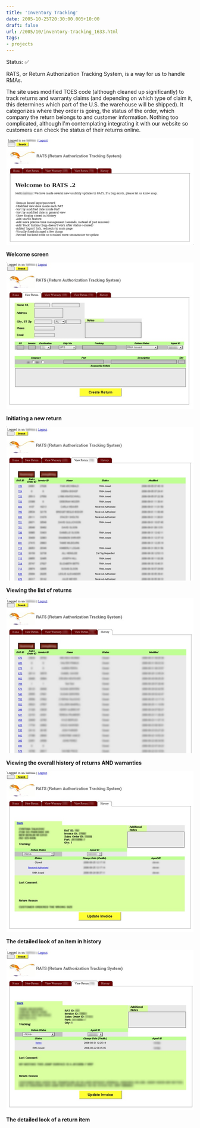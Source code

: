 ```yaml
---
title: 'Inventory Tracking'
date: 2005-10-25T20:30:00.005+10:00
draft: false
url: /2005/10/inventory-tracking_1633.html
tags: 
- projects
---
```


Status:  ✅ 
  
RATS, or Return Authorization Tracking System, is a way for us to handle RMAs.

The site uses modified TOES code (although cleaned up significantly) to track returns and warranty claims (and depending on which type of claim it, this determines which part of the U.S. the warehouse will be shipped). It categorizes where they order is going, the status of the order, which company the return belongs to and customer information. Nothing too complicated, although I'm contemplating integrating it with our website so customers can check the status of their returns online.

  
  
  

[![](RATS_1.jpg)](RATS_1.jpg)

**Welcome screen**

  
  
  
  
  
  
  

[![](RATS_2.jpg)](RATS_2.jpg)

**Initiating a new return**  

  

[![](RATS_4.jpg)](RATS_4.jpg)

**Viewing the list of returns**  

  
  
  
[![](RATS_5.jpg)](RATS_5.jpg)

**Viewing the overall history of returns AND warranties**  

  

  
  

[![](RATS_7.jpg)](RATS_7.jpg)

**The detailed look of an item in history**

  
  

[![](RATS_8.jpg)](RATS_8.jpg)

**The detailed look of a return item**